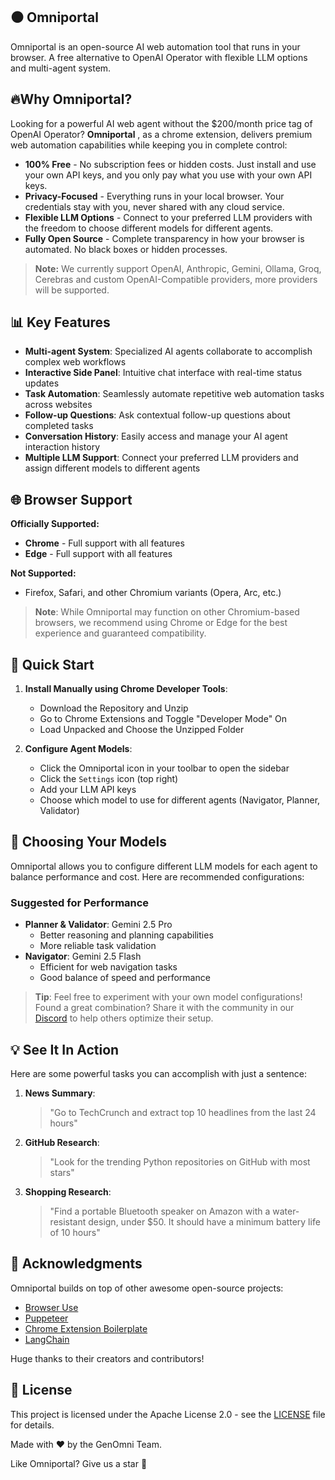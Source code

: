 ## ⚫ Omniportal

Omniportal is an open-source AI web automation tool that runs in your browser. A free alternative to OpenAI Operator with flexible LLM options and multi-agent system.

<div>

## 🔥Why Omniportal?

Looking for a powerful AI web agent without the $200/month price tag of OpenAI Operator? **Omniportal** , as a chrome extension, delivers premium web automation capabilities while keeping you in complete control:

- **100% Free** - No subscription fees or hidden costs. Just install and use your own API keys, and you only pay what you use with your own API keys.
- **Privacy-Focused** - Everything runs in your local browser. Your credentials stay with you, never shared with any cloud service.
- **Flexible LLM Options** - Connect to your preferred LLM providers with the freedom to choose different models for different agents.
- **Fully Open Source** - Complete transparency in how your browser is automated. No black boxes or hidden processes.

> **Note:** We currently support OpenAI, Anthropic, Gemini, Ollama, Groq, Cerebras and custom OpenAI-Compatible providers, more providers will be supported.


## 📊 Key Features

- **Multi-agent System**: Specialized AI agents collaborate to accomplish complex web workflows
- **Interactive Side Panel**: Intuitive chat interface with real-time status updates
- **Task Automation**: Seamlessly automate repetitive web automation tasks across websites
- **Follow-up Questions**: Ask contextual follow-up questions about completed tasks
- **Conversation History**: Easily access and manage your AI agent interaction history
- **Multiple LLM Support**: Connect your preferred LLM providers and assign different models to different agents


## 🌐 Browser Support

**Officially Supported:**
- **Chrome** - Full support with all features
- **Edge** - Full support with all features

**Not Supported:**
- Firefox, Safari, and other Chromium variants (Opera, Arc, etc.)

> **Note**: While Omniportal may function on other Chromium-based browsers, we recommend using Chrome or Edge for the best experience and guaranteed compatibility.


## 🚀 Quick Start

1. **Install Manually using Chrome Developer Tools**:
   * Download the Repository and Unzip
   * Go to Chrome Extensions and Toggle "Developer Mode" On
   * Load Unpacked and Choose the Unzipped Folder

2. **Configure Agent Models**:
   * Click the Omniportal icon in your toolbar to open the sidebar
   * Click the `Settings` icon (top right)
   * Add your LLM API keys
   * Choose which model to use for different agents (Navigator, Planner, Validator)

## 🤖 Choosing Your Models

Omniportal allows you to configure different LLM models for each agent to balance performance and cost. Here are recommended configurations:

### Suggested for Performance
- **Planner & Validator**: Gemini 2.5 Pro
  - Better reasoning and planning capabilities
  - More reliable task validation
- **Navigator**: Gemini 2.5 Flash
  - Efficient for web navigation tasks
  - Good balance of speed and performance

> **Tip**: Feel free to experiment with your own model configurations! Found a great combination? Share it with the community in our [Discord](https://discord.gg/NN3ABHggMK) to help others optimize their setup.

## 💡 See It In Action

Here are some powerful tasks you can accomplish with just a sentence:

1. **News Summary**:
   > "Go to TechCrunch and extract top 10 headlines from the last 24 hours"

2. **GitHub Research**:
   > "Look for the trending Python repositories on GitHub with most stars"

3. **Shopping Research**:
   > "Find a portable Bluetooth speaker on Amazon with a water-resistant design, under $50. It should have a minimum battery life of 10 hours"

## 👏 Acknowledgments

Omniportal builds on top of other awesome open-source projects:

- [Browser Use](https://github.com/browser-use/browser-use)
- [Puppeteer](https://github.com/EmergenceAI/Agent-E)
- [Chrome Extension Boilerplate](https://github.com/Jonghakseo/chrome-extension-boilerplate-react-vite)
- [LangChain](https://github.com/langchain-ai/langchainjs)

Huge thanks to their creators and contributors!


## 📄 License

This project is licensed under the Apache License 2.0 - see the [LICENSE](LICENSE) file for details.

Made with ❤️ by the GenOmni Team. 

Like Omniportal? Give us a star 🌟
